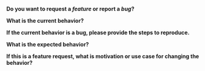 <!-- Please don't delete this template -->

**Do you want to request a *feature* or report a *bug*?**

**What is the current behavior?**

**If the current behavior is a bug, please provide the steps to reproduce.**

**What is the expected behavior?**

**If this is a feature request, what is motivation or use case for changing the behavior?**

